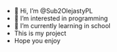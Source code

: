 - 👋 Hi, I’m @Sub2OlejastyPL
- 👀 I’m interested in programming
- 🌱 I’m currently learning in school
- This is my project
- Hope you enjoy
